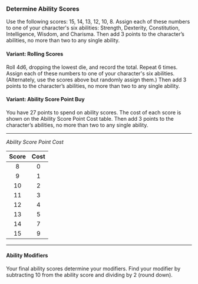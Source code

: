 ### Determine Ability Scores

Use the following scores: 15, 14, 13, 12, 10, 8.
Assign each of these numbers to one of your character's six abilities: Strength, Dexterity, Constitution, Intelligence, Wisdom, and Charisma.
Then add 3 points to the character’s abilities, no more than two to any single ability.

#### Variant: Rolling Scores
Roll 4d6, dropping the lowest die, and record the total.
Repeat 6 times.
Assign each of these numbers to one of your character's six abilities.
(Alternately, use the scores above but randomly assign them.)
Then add 3 points to the character’s abilities, no more than two to any single ability.

#### Variant: Ability Score Point Buy
You have 27 points to spend on ability scores.
The cost of each score is shown on the Ability Score Point Cost table.
Then add 3 points to the character’s abilities, no more than two to any single ability.

___
<!-- markdownlint-disable-next-line no-emphasis-as-heading -->
_Ability Score Point Cost_

| Score | Cost |
|:-----:|:----:|
|   8   |   0  |
|   9   |   1  |
|  10   |   2  |
|  11   |   3  |
|  12   |   4  |
|  13   |   5  |
|  14   |   7  |
|  15   |   9  |

___

#### Ability Modifiers
Your final ability scores determine your modifiers.
Find your modifier by subtracting 10 from the ability score and dividing by 2 (round down).
